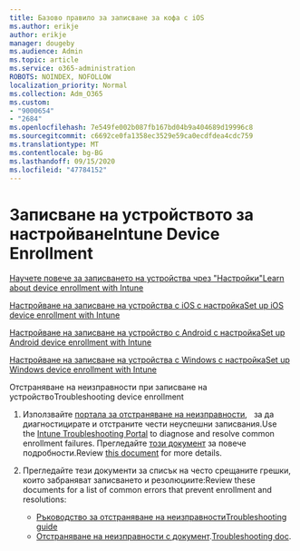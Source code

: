 ```yaml
---
title: Базово правило за записване за кофа с iOS
ms.author: erikje
author: erikje
manager: dougeby
ms.audience: Admin
ms.topic: article
ms.service: o365-administration
ROBOTS: NOINDEX, NOFOLLOW
localization_priority: Normal
ms.collection: Adm_O365
ms.custom:
- "9000654"
- "2684"
ms.openlocfilehash: 7e549fe002b087fb167bd04b9a404689d19996c8
ms.sourcegitcommit: c6692ce0fa1358ec3529e59ca0ecdfdea4cdc759
ms.translationtype: MT
ms.contentlocale: bg-BG
ms.lasthandoff: 09/15/2020
ms.locfileid: "47784152"
---
```

# <a name="intune-device-enrollment"></a><span data-ttu-id="3a692-102">Записване на устройството за настройване</span><span class="sxs-lookup"><span data-stu-id="3a692-102">Intune Device Enrollment</span></span>

[<span data-ttu-id="3a692-103">Научете повече за записването на устройства чрез "Настройки"</span><span class="sxs-lookup"><span data-stu-id="3a692-103">Learn about device enrollment with Intune</span></span>](https://docs.microsoft.com/intune/enrollment/device-enrollment)

[<span data-ttu-id="3a692-104">Настройване на записване на устройства с iOS с настройка</span><span class="sxs-lookup"><span data-stu-id="3a692-104">Set up iOS device enrollment with Intune</span></span>](https://docs.microsoft.com/intune/enrollment/ios-enroll)

[<span data-ttu-id="3a692-105">Настройване на записване на устройство с Android с настройка</span><span class="sxs-lookup"><span data-stu-id="3a692-105">Set up Android device enrollment with Intune</span></span>](https://docs.microsoft.com/intune/android-enroll)

[<span data-ttu-id="3a692-106">Настройване на записване на устройства с Windows с настройка</span><span class="sxs-lookup"><span data-stu-id="3a692-106">Set up Windows device enrollment with Intune</span></span>](https://docs.microsoft.com/intune/windows-enroll)

<span data-ttu-id="3a692-107">Отстраняване на неизправности при записване на устройство</span><span class="sxs-lookup"><span data-stu-id="3a692-107">Troubleshooting device enrollment</span></span>

1. <span data-ttu-id="3a692-108">Използвайте [портала за отстраняване на неизправности](https://devicemanagement.microsoft.com/#blade/Microsoft_Intune_DeviceSettings/TroubleshootBlade),   за да диагностицирате и отстраните чести неуспешни записвания.</span><span class="sxs-lookup"><span data-stu-id="3a692-108">Use the [Intune Troubleshooting Portal](https://devicemanagement.microsoft.com/#blade/Microsoft_Intune_DeviceSettings/TroubleshootBlade) to diagnose and resolve common enrollment failures.</span></span> <span data-ttu-id="3a692-109">Прегледайте [този документ](https://docs.microsoft.com/intune/help-desk-operators) за повече подробности.</span><span class="sxs-lookup"><span data-stu-id="3a692-109">Review [this document](https://docs.microsoft.com/intune/help-desk-operators) for more details.</span></span>

2. <span data-ttu-id="3a692-110">Прегледайте тези документи за списък на често срещаните грешки, които забраняват записването и резолюциите:</span><span class="sxs-lookup"><span data-stu-id="3a692-110">Review these documents for a list of common errors that prevent enrollment and resolutions:</span></span>
    - [<span data-ttu-id="3a692-111">Ръководство за отстраняване на неизправности</span><span class="sxs-lookup"><span data-stu-id="3a692-111">Troubleshooting guide</span></span>](https://support.microsoft.com/help/4469913/troubleshooting-windows-device-enrollment-problems-in-microsoft-intune)
    - <span data-ttu-id="3a692-112">[Отстраняване на неизправности с документ](https://docs.microsoft.com/intune/troubleshoot-device-enrollment-in-intune).</span><span class="sxs-lookup"><span data-stu-id="3a692-112">[Troubleshooting doc](https://docs.microsoft.com/intune/troubleshoot-device-enrollment-in-intune).</span></span>
